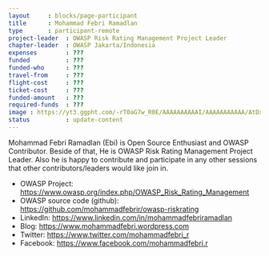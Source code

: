 ```yaml
---
layout     : blocks/page-participant
title      : Mohammad Febri Ramadlan
type       : participant-remote
project-leader  : OWASP Risk Rating Management Project Leader
chapter-leader  : OWASP Jakarta/Indonesia
expenses        : ???
funded          : ???
funded-who      : ???
travel-from     : ???
flight-cost     : ???
ticket-cost     : ???
funded-amount   : ???
required-funds  : ???
image : https://yt3.ggpht.com/-rT0aG7w_R0E/AAAAAAAAAAI/AAAAAAAAAAA/AtDxtHKwIgw/s900-c-k-no-mo-rj-c0xffffff/photo.jpg
status          : update-content
---
```


Mohammad Febri Ramadlan (Ebi) is Open Source Enthusiast and OWASP Contributor. Beside of that, He is OWASP Risk Rating Management Project Leader. Also he is happy to contribute and participate in any other sessions that other contributors/leaders would like join in.

* OWASP Project: https://www.owasp.org/index.php/OWASP_Risk_Rating_Management
* OWASP source code (github): https://github.com/mohammadfebrir/owasp-riskrating
* LinkedIn: https://www.linkedin.com/in/mohammadfebriramadlan
* Blog: https://www.mohammadfebri.wordpress.com
* Twitter: https://www.twitter.com/mohammadfebri_r
* Facebook: https://www.facebook.com/mohammadfebri.r
